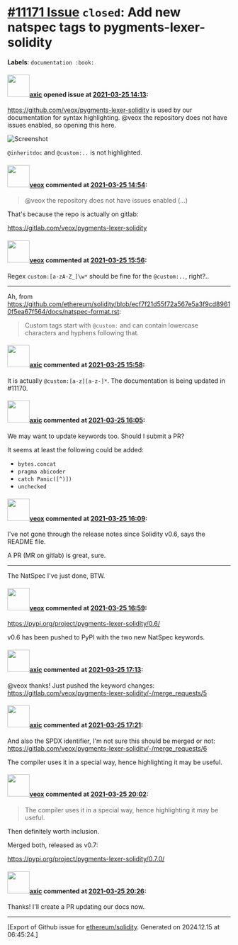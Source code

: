 # [\#11171 Issue](https://github.com/ethereum/solidity/issues/11171) `closed`: Add new natspec tags to pygments-lexer-solidity
**Labels**: `documentation :book:`


#### <img src="https://avatars.githubusercontent.com/u/20340?v=4" width="50">[axic](https://github.com/axic) opened issue at [2021-03-25 14:13](https://github.com/ethereum/solidity/issues/11171):

https://github.com/veox/pygments-lexer-solidity is used by our documentation for syntax highlighting. @veox the repository does not have issues enabled, so opening this here.

![Screenshot](https://user-images.githubusercontent.com/20340/112486848-2ae05600-8d74-11eb-856b-75f4a7de1cce.png)

`@inheritdoc` and `@custom:..` is not highlighted.

#### <img src="https://avatars.githubusercontent.com/u/3036030?v=4" width="50">[veox](https://github.com/veox) commented at [2021-03-25 14:54](https://github.com/ethereum/solidity/issues/11171#issuecomment-806894849):

> @veox the repository does not have issues enabled (...)

That's because the repo is actually on gitlab:

https://gitlab.com/veox/pygments-lexer-solidity

#### <img src="https://avatars.githubusercontent.com/u/3036030?v=4" width="50">[veox](https://github.com/veox) commented at [2021-03-25 15:56](https://github.com/ethereum/solidity/issues/11171#issuecomment-806994643):

Regex `custom:[a-zA-Z_]\w*` should be fine for the `@custom:..`, right?..

-----

Ah, from https://github.com/ethereum/solidity/blob/ecf7f21d55f72a567e5a3f9cd89610f5ea67f564/docs/natspec-format.rst:

> Custom tags start with `@custom:` and can contain lowercase characters and hyphens following that.

#### <img src="https://avatars.githubusercontent.com/u/20340?v=4" width="50">[axic](https://github.com/axic) commented at [2021-03-25 15:58](https://github.com/ethereum/solidity/issues/11171#issuecomment-806998634):

It is actually `@custom:[a-z][a-z-]*`. The documentation is being updated in #11170.

#### <img src="https://avatars.githubusercontent.com/u/20340?v=4" width="50">[axic](https://github.com/axic) commented at [2021-03-25 16:05](https://github.com/ethereum/solidity/issues/11171#issuecomment-807010777):

We may want to update keywords too. Should I submit a PR?

It seems at least the following could be added:
- `bytes.concat`
- `pragma abicoder`
- `catch Panic([^)])`
- `unchecked`

#### <img src="https://avatars.githubusercontent.com/u/3036030?v=4" width="50">[veox](https://github.com/veox) commented at [2021-03-25 16:09](https://github.com/ethereum/solidity/issues/11171#issuecomment-807017157):

I've not gone through the release notes since Solidity v0.6, says the README file.

A PR (MR on gitlab) is great, sure.

-----

The NatSpec I've just done, BTW.

#### <img src="https://avatars.githubusercontent.com/u/3036030?v=4" width="50">[veox](https://github.com/veox) commented at [2021-03-25 16:59](https://github.com/ethereum/solidity/issues/11171#issuecomment-807099169):

https://pypi.org/project/pygments-lexer-solidity/0.6/

v0.6 has been pushed to PyPI with the two new NatSpec keywords.

#### <img src="https://avatars.githubusercontent.com/u/20340?v=4" width="50">[axic](https://github.com/axic) commented at [2021-03-25 17:13](https://github.com/ethereum/solidity/issues/11171#issuecomment-807120035):

@veox thanks! Just pushed the keyword changes: https://gitlab.com/veox/pygments-lexer-solidity/-/merge_requests/5

#### <img src="https://avatars.githubusercontent.com/u/20340?v=4" width="50">[axic](https://github.com/axic) commented at [2021-03-25 17:21](https://github.com/ethereum/solidity/issues/11171#issuecomment-807132705):

And also the SPDX identifier, I'm not sure this should be merged or not: https://gitlab.com/veox/pygments-lexer-solidity/-/merge_requests/6

The compiler uses it in a special way, hence highlighting it may be useful.

#### <img src="https://avatars.githubusercontent.com/u/3036030?v=4" width="50">[veox](https://github.com/veox) commented at [2021-03-25 20:02](https://github.com/ethereum/solidity/issues/11171#issuecomment-807387362):

> The compiler uses it in a special way, hence highlighting it may be useful.

Then definitely worth inclusion.

Merged both, released as v0.7:

https://pypi.org/project/pygments-lexer-solidity/0.7.0/

#### <img src="https://avatars.githubusercontent.com/u/20340?v=4" width="50">[axic](https://github.com/axic) commented at [2021-03-25 20:26](https://github.com/ethereum/solidity/issues/11171#issuecomment-807423724):

Thanks! I'll create a PR updating our docs now.


-------------------------------------------------------------------------------



[Export of Github issue for [ethereum/solidity](https://github.com/ethereum/solidity). Generated on 2024.12.15 at 06:45:24.]
